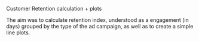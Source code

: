 Customer Retention calculation + plots


The aim was to calculate retention index, understood as a engagement (in days) grouped by the type of the ad campaign, as well as to create a simple line plots.
